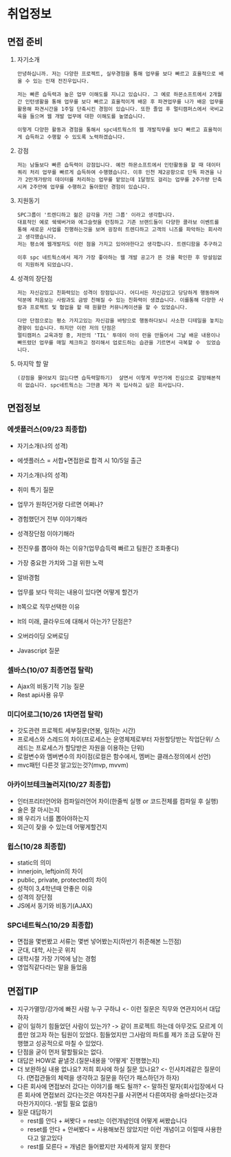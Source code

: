 # 취업정보

## 면접 준비

1. 자기소개

   ```
   안녕하십니까. 저는 다양한 프로젝트, 실무경험을 통해 업무를 보다 빠르고 효율적으로 배울 수 있는 인재 전진우입니다.
     
   저는 빠른 습득력과 높은 업무 이해도를 지니고 있습니다. 그 예로 하몬소프트에서 2개월간 인턴생활을 통해 업무를 보다 빠르고 효율적이게 배운 후 파견업무를 나가 배운 업무를 활용해 파견시간을 1주일 단축시킨 경험이 있습니다. 또한 졸업 후 멀티캠퍼스에서 국비교육을 들으며 웹 개발 업무에 대한 이해도를 높였습니다.
     
   이렇게 다양한 활동과 경험을 통해서 spc네트웍스의 웹 개발직무를 보다 빠르고 효율적이게 습득하고 수행할 수 있도록 노력하겠습니다. 
   ```

2. 강점

   ```
   저는 남들보다 빠른 습득력이 강점입니다. 예전 하몬소프트에서 인턴활동을 할 때 데이터 쿼리 처리 업무를 빠르게 습득하여 수행했습니다. 이후 인천 제2공항으로 단독 파견을 나가 2만개가량의 데이터를 처리하는 업무를 맡았는데 1달정도 걸리는 업무를 2주가량 단축시켜 2주만에 업무를 수행하고 돌아왔던 경험이 있습니다.
   ```

3. 지원동기

   ```
   SPC그룹이 '트렌디하고 젊은 감각을 가진 그룹' 이라고 생각합니다. 
   대표적인 예로 쉑쉑버거와 에그슬럿을 런칭하고 기존 브랜드들이 다양한 콜라보 이벤트를 통해 새로운 사업를 진행하는것을 보며 굉장히 트렌디하고 고객의 니즈를 파악하는 회사라고 생각했습니다. 
   저는 평소에 웹개발자도 이런 점을 가지고 있어야한다고 생각합니다. 트렌디함을 추구하고 
   
   이후 spc 네트웍스에서 제가 가장 좋아하는 웹 개발 공고가 뜬 것을 확인한 후 망설임없이 지원하게 되었습니다.
   ```


4. 성격의 장단점

   ```
   저는 자신감있고 친화력있는 성격이 장점입니다. 어디서든 자신감있고 당당하게 행동하며 덕분에 처음보는 사람과도 금방 친해질 수 있는 친화력이 생겼습니다. 이를통해 다양한 사람과 프로젝트 및 협업을 할 때 원활한 커뮤니케이션을 할 수 있었습니다. 
   
   다만 단점으로는 평소 가지고있는 자신감을 바탕으로 행동하다보니 사소한 디테일을 놓치는 경향이 있습니다. 하지만 이런 저의 단점은 
   멀티캠퍼스 교육과정 중, 저만의 'TIL' 투데이 아이 런을 만들어서 그날 배운 내용이나 빠뜨렸던 업무를 매일 체크하고 정리해서 업로드하는 습관을 기르면서 극복할 수  있었습니다. 
   ```


5. 마지막 할 말

   ```
   (강점을 물어보지 않는다면 습득력말하기)  살면서 이렇게 무언가에 진심으로 갈망해본적이 없습니다. spc네트웍스는 그만큼 제가 꼭 입사하고 싶은 회사입니다. 
   ```



## 면접정보

### 에셋플러스(09/23 최종합)

* 자기소개(나의 성격)

* 에셋플러스 = 서합+면접완료 합격 시 10/5일 출근

* 자기소개(나의 성격)

* 취미 특기 질문

* 업무가 원하던거랑 다르면 어쩌나?

* 경험했던거 전부 이야기해라

* 성격장단점 이야기해라

* 전진우를 뽑아야 하는 이유?(업무습득력 빠르고 팀원간 조화좋다)

* 가장 중요한 가치와 그걸 위한 노력

* 알바경험

* 업무를 보다 막히는 내용이 있다면 어떻게 할건가

* It쪽으로 직무선택한 이유

* It의 미래, 클라우드에 대해서 아는가? 단점은?

* 오버라이딩 오버로딩

* Javascript 질문

  

### 셀바스(10/07 최종면접 탈락)

* Ajax의 비동기적 기능 질문
* Rest api사용 유무



### 미디어로그(10/26 1차면접 탈락)

* 갓도관련 프로젝트 세부질문(연봉, 일하는 시간)
* 프로세스와 스레드의 차이(프로세스는 운영체제로부터 자원할당받는 작업단위/ 스레드는 프로세스가 할당받은 자원을 이용하는 단위)
* 로컬변수와 멤버변수의 차이점(로컬은 함수에서, 멤버는 클래스정의에서 선언)
* mvc패턴 다른것 알고있는것?(mvp, mvvm)



### 아카이브테크놀러지(10/27 최종합)

* 인터프리터언어와 컴파일러언어 차이(한줄씩 실행 or 코드전체를 컴파일 후 실행)
* 술은 잘 마시는지
* 왜 우리가 너를 뽑아야하는지
* 외근이 잦을 수 있는데 어떻게할건지



### 윕스(10/28 최종합)

* static의 의미
* innerjoin, leftjoin의 차이
* public, private, protected의 차이
* 성적이 3,4학년때 안좋은 이유
* 성격의 장단점
* JS에서 동기와 비동기(AJAX)



### SPC네트웍스(10/29 최종합)

* 면접을 몇번봤고 서류는 몇번 넣어봤는지(하반기 취준해본 느낀점)
* 군대, 대학, 사는곳 위치
* 대학시절 가장 기억에 남는 경험
* 영업직같다라는 말을 들었음



## 면접TIP

* 지구가멸망/강가에 빠진 사람 누구 구하냐 <- 이런 질문은 직무와 연관지어서 대답하자
* 같이 일하기 힘들었던 사람이 있는가? -> 같이 프로젝트 하는데 아무것도 모르게 이름만 얹고자 하는 팀원이 있었다. 힘들었지만 그사람의 파트를 제가 조금 도맡아 진행했고 성공적으로 마칠 수 있었다.
* 단점을 굳이 먼저 말할필요는 없다.
* 대답은 HOW로 끝낼것.(질문내용을 '어떻게' 진행했는지)
* 더 보완하실 내용 없나요? 저희 회사에 하실 질문 있나요? <- 인사치레같은 질문이다. (면접관들의 체력을 생각하고 질문을 하던가 패스하던가 하자)
* 다른 회사에 면접보러 갔다는 이야기를 해도 될까? <- 말하진 말자(회사입장에서 다른 회사에 면접보러 갔다는것은 여자친구를 사귀면서 다른여자랑 술마셨다는것과 마찬가지이다. -밝힐 필요 없음!)
* 질문 대답하기
  * rest를 안다 + 써봣다 = rest는 이런개념인데 어떻게 써봤습니다
  * reset를 안다 + 안써봤다 = 사용해보진 않았지만 이런 개념이고 이럴때 사용한다고 알고있다
  * rest를 모른다 = 개념은 들어봤지만 자세하게 알지 못한다

